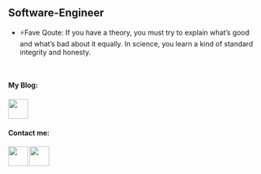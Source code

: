 ## Software-Engineer
- ⚡Fave Qoute: If you have a theory, you must try to explain what’s good and what’s bad about it equally. In science, you learn a kind of standard integrity and honesty.
<br/>
 <h4>My Blog:<h4>
<a href="https://dev.to/ki3ani"><img src="https://www.vectorlogo.zone/logos/devto/devto-icon.svg" width="40" height="40" /></a>
<br/>
<h4>Contact me:<h4/>
<a href="https://twitter.com/ki3ani"><img src="https://www.vectorlogo.zone/logos/twitter/twitter-icon.svg" width="40" height="40"/></a>
<a href="https://www.linkedin.com/in/kenneth-mungai-129301157/"><img src="https://www.vectorlogo.zone/logos/linkedin/linkedin-icon.svg" width="40" height="40"/></a>


